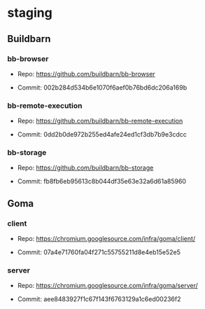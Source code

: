 # staging

## Buildbarn

### bb-browser

- Repo: https://github.com/buildbarn/bb-browser

- Commit: 002b284d534b6e1070f6aef0b76bd6dc206a169b



### bb-remote-execution

- Repo: https://github.com/buildbarn/bb-remote-execution

- Commit: 0dd2b0de972b255ed4afe24ed1cf3db7b9e3cdcc



### bb-storage

- Repo: https://github.com/buildbarn/bb-storage

- Commit: fb8fb6eb95613c8b044df35e63e32a6d61a85960



## Goma

### client

- Repo: https://chromium.googlesource.com/infra/goma/client/

- Commit: 07a4e71760fa04f271c55755211d8e4eb15e52e5



### server

- Repo: https://chromium.googlesource.com/infra/goma/server/

- Commit: aee8483927f1c67f143f6763129a1c6ed00236f2
